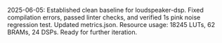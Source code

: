 2025-06-05: Established clean baseline for loudspeaker-dsp. Fixed compilation errors, passed linter checks, and verified 1s pink noise regression test. Updated metrics.json. Resource usage: 18245 LUTs, 62 BRAMs, 24 DSPs. Ready for further iteration.
